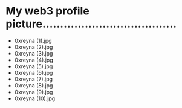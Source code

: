 # My web3 profile picture......................................
- 0xreyna (1).jpg
- 0xreyna (2).jpg
- 0xreyna (3).jpg
- 0xreyna (4).jpg
- 0xreyna (5).jpg
- 0xreyna (6).jpg
- 0xreyna (7).jpg
- 0xreyna (8).jpg
- 0xreyna (9).jpg
- 0xreyna (10).jpg
